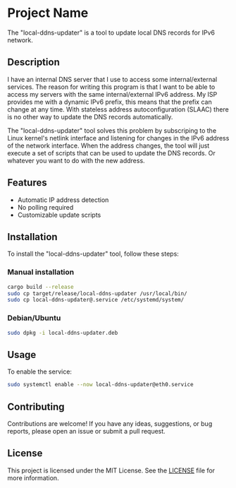 # Project Name

The "local-ddns-updater" is a tool to update local DNS records for IPv6 network.

## Description

I have an internal DNS server that I use to access some internal/external services.
The reason for writing this program is that I want to be able to access my servers with the same internal/external IPv6 address.
My ISP provides me with a dynamic IPv6 prefix, this means that the prefix can change at any time.  With stateless address autoconfiguration (SLAAC) there is no other way to update the DNS records automatically.

The "local-ddns-updater" tool solves this problem by subscriping to the Linux kernel's netlink interface and listening for changes in the IPv6 address of the network interface.
When the address changes, the tool will just execute a set of scripts that can be used to update the DNS records. Or whatever you want to do with the new address.

## Features

- Automatic IP address detection
- No polling required
- Customizable update scripts

## Installation

To install the "local-ddns-updater" tool, follow these steps:

### Manual installation

```bash
cargo build --release
sudo cp target/release/local-ddns-updater /usr/local/bin/
sudo cp local-ddns-updater@.service /etc/systemd/system/
```

### Debian/Ubuntu

```bash
sudo dpkg -i local-ddns-updater.deb
```

## Usage

To enable the service:

```bash
sudo systemctl enable --now local-ddns-updater@eth0.service
```

## Contributing

Contributions are welcome! If you have any ideas, suggestions, or bug reports, please open an issue or submit a pull request.

## License

This project is licensed under the MIT License. See the [LICENSE](LICENSE) file for more information.
